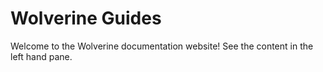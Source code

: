 # Wolverine Guides

Welcome to the Wolverine documentation website! See the content in the left hand pane.